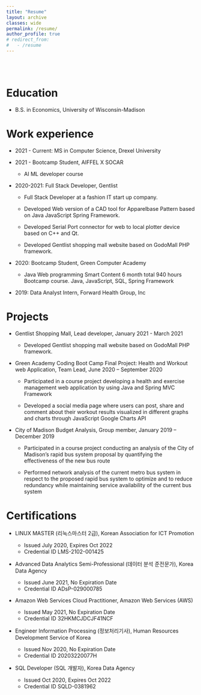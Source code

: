 ```yaml
---
title: "Resume"
layout: archive
classes: wide
permalink: /resume/
author_profile: true
# redirect_from:
#   - /resume
---
```


<br/><br/>

Education
======
* B.S. in Economics, University of Wisconsin-Madison



Work experience
======

* 2021 - Current: MS in Computer Science, Drexel University

* 2021 - Bootcamp Student, AIFFEL X SOCAR

    - AI ML developer course 

* 2020-2021: Full Stack Developer, Gentlist

    - Full Stack Developer at a fashion IT start up company. 

    - Developed Web version of a CAD tool for Apparelbase Pattern based on Java JavaScript Spring Framework. 

    - Developed Serial Port connector for web to local plotter device based on C++ and Qt. 

    - Developed Gentlist shopping mall website based on GodoMall PHP framework. 

* 2020: Bootcamp Student, Green Computer Academy

    - Java Web programming Smart Content 6 month total 940 hours Bootcamp course. Java, JavaScript, SQL, Spring Framework

* 2019: Data Analyst Intern, Forward Health Group, Inc



Projects
======

* Gentlist Shopping Mall, Lead developer, January 2021 - March 2021

    - Developed Gentlist shopping mall website based on GodoMall PHP framework.  

* Green Academy Coding Boot Camp Final Project: Health and Workout web Application, Team Lead, June 2020 – September 2020

    - Participated in a course project developing a health and exercise management web application by using Java and Spring MVC Framework 
    
    - Developed a social media page where users can post, share and comment about their workout results visualized in different graphs and charts through JavaScript Google Charts API

* City of Madison Budget Analysis, Group member, January 2019 – December 2019

    - Participated in a course project conducting an analysis of the City of Madison’s rapid bus system proposal by quantifying the effectiveness of the new bus route 

    - Performed network analysis of the current metro bus system in respect to the proposed rapid bus system to optimize and to reduce redundancy while maintaining service availability of the current bus system



Certifications
=====

* LINUX MASTER (리눅스마스터 2급), Korean Association for ICT Promotion

    - Issued July 2020, Expires Oct 2022
    - Credential ID LMS-2102-001425

* Advanced Data Analytics Semi-Professional (데이터 분석 준전문가), Korea Data Agency

    - Issued June 2021, No Expiration Date
    - Credential ID ADsP-029000785

* Amazon Web Services Cloud Practitioner, Amazon Web Services (AWS)

    - Issued May 2021, No Expiration Date
    - Credential ID 32HKMCJDCJF41NCF

* Engineer Information Processing (정보처리기사), Human Resources Development Service of Korea

    - Issued Nov 2020, No Expiration Date
    - Credential ID 20203220077H

* SQL Developer (SQL 개발자), Korea Data Agency

    - Issued Oct 2020, Expires Oct 2022
    - Credential ID SQLD-0381962





